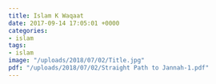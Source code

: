 ```yaml
---
title: Islam K Waqaat
date: 2017-09-14 17:05:01 +0000
categories:
- islam
tags:
- islam
image: "/uploads/2018/07/02/Title.jpg"
pdf: "/uploads/2018/07/02/Straight Path to Jannah-1.pdf"
---
```

